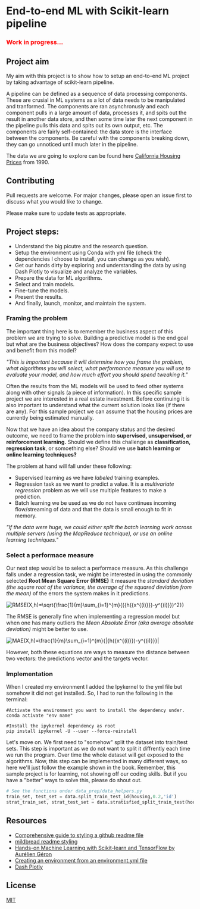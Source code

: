 # End-to-end ML with Scikit-learn pipeline

### <p style='color:red'>Work in progress...</p>

## Project aim  
My aim with this project is to show how to setup an end-to-end ML project by taking advantage of scikit-learn pipeline.

A pipeline can be defined as a sequence of data processing components. These are crusial in ML systems as a lot of data needs to be manipulated and tranformed. The components are ran asynchronusly and each component pulls in a large amount of data, processes it, and spits out the result in another data store, and then some time
later the next component in the pipeline pulls this data and spits out its own output, etc. The components are fairly self-contained: the data store is the interface between the components. Be careful with the components breaking down, they can go unnoticed until much later in the pipeline.  

The data we are going to explore can be found here [California Housing Prices](https://github.com/ageron/handson-ml/tree/master/datasets/housing) from 1990.

## Contributing
Pull requests are welcome. For major changes, please open an issue first to discuss what you would like to change.

Please make sure to update tests as appropriate.


## Project steps: 

- Understand the big picutre and the research question.
- Setup the environment using Conda with yml file (check the dependencies I choose to install, you can change as you wish).  
- Get our hands dirty by exploring and understanding the data by using Dash Plotly to visualize and analyze the variables. 
- Prepare the data for ML algorithms. 
- Select and train models. 
- Fine-tune the models. 
- Present the results. 
- And finally, launch, monitor, and maintain the system.


### Framing the problem 

The important thing here is to remember the business aspect of this problem we are trying to solve. Building a predictive model is the end goal but what are the business objectives? How does the company expect to use and benefit from this model? 

*"This is important because it will determine how you frame the problem, what algorithms you will select, what performance measure you will use to evaluate your model, and how much effort you should spend tweaking it."* 

Often the results from the ML models will be used to feed other systems along with other signals (a piece of information). In this specific sample project we are interested in a real estate investment. Before continuing it is also important to understand what the current solution looks like (if there are any). For this sample project we can assume that the housing prices are currently being estimated manually. 

Now that we have an idea about the company status and the desired outcome, we need to frame the problem into **supervised, unsupervised, or reinforcement learning.** Should we define this challenge as **classification, regression task**, or somoething else? Should we use **batch learning or online learning techniques?** 

The problem at hand will fall under these following: 

- Supervised learning as we have *labeled* training examples. 
- Regression task as we want to predict a value. It is a *multivariate regression* problem as we will use multiple features to make a prediction.
- Batch learning we be used as we do not have continues incoming flow/streaming of data and that the data is small enough to fit in memory.  

*"If the data were huge, we could either split the batch learning work across multiple servers (using the MapReduce technique), or use an online learning techniques."*

### Select a performace measure 

Our next step would be to select a performace measure. As this challenge falls under a regression task, we might be interested in using the commonly selected **Root Mean Square Error (RMSE)** It measure the *standard deviation (the square root of the variance, the average of the squared deviation from the mean)* of the errors the system makes in it predictions.   

<img src="https://latex.codecogs.com/svg.latex?RMSE(X,h)=\sqrt{\frac{1}{m}\sum_{i=1}^{m}{({h({x^{(i)}})-y^{(i)}})^2}}" title="RMSE(X,h)=\sqrt{\frac{1}{m}\sum_{i=1}^{m}{({h({x^{(i)}})-y^{(i)}})^2}}" style="background-color:white"/>

The RMSE is generally fine when implementing a regression model but when one has many outliers the *Mean Absolute Error (aka average absolute deviation)* might be better to use. 

<img src="https://latex.codecogs.com/svg.latex?MAE(X,h)=\frac{1}{m}\sum_{i=1}^{m}{|{h({x^{(i)}})-y^{(i)}}}|" title="MAE(X,h)=\frac{1}{m}\sum_{i=1}^{m}{|{h({x^{(i)}})-y^{(i)}}}|" style="background-color:white"/>

However, both these equations are ways to measure the distance between two vectors: the predictions vector and the targets vector. 

### Implementation 

When I created my environment I added the Ipykernel to the yml file but somehow it did not get installed. So, I had to run the following in the terminal: 
```batch
#Activate the environment you want to install the dependency under.
conda activate "env name"
```

```batch
#Install the ipykernel dependency as root
pip install ipykernel -U --user --force-reinstall
```

Let's move on. We first need to "somehow" split the dataset into train/test sets. This step is important as we do not want to split it diffrently each time we run the program. Over time the whole dataset will get exposed to the algorithms. Now, this step can be implemented in many different ways, so here we'll just follow the example shown in the book. Remember, this sample project is for learning, not showing off our coding skills. But if you have a "better" ways to solve this, please do shout out.  

```python
# See the functions under data_prep/data_helpers.py
train_set, test_set = data.split_train_test_id(housing,0.2,'id')
strat_train_set, strat_test_set = data.stratisfied_split_train_test(housing,0.2,"income_cat")
```



## Resources    

- [Comprehensive guide to styling a github readme file](https://ellen-park.medium.com/comprehensive-guide-to-styling-a-github-readme-2df7a6db1a00)
- [mildbread readme styling](https://gist.github.com/milkbread/5795012)
- [Hands-on Machine Learning with Scikit-learn and TensorFlow by Aurélien Géron](https://upload.houchangtech.com/pdf/Hands-on_Machine_Learning.pdf)
- [Creating an environment from an environment.yml file](https://docs.conda.io/projects/conda/en/latest/user-guide/tasks/manage-environments.html)
- [Dash Plotly](https://dash.plotly.com/)

## License 

[MIT](https://choosealicense.com/licenses/mit/)